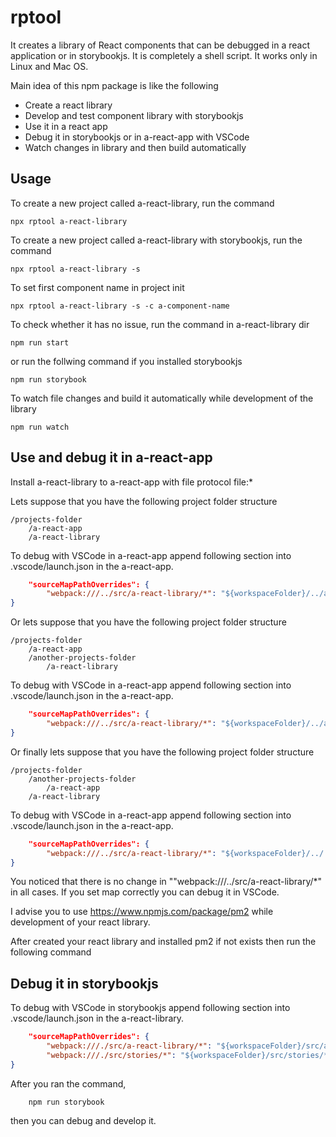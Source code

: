 # rptool

It creates a library of React components that can be debugged in a react application or in storybookjs. It is completely a shell script. It works only in Linux and Mac OS.

Main idea of this npm package is like the following

- Create a react library
- Develop and test component library with storybookjs
- Use it in a react app
- Debug it in storybookjs or in a-react-app with VSCode
- Watch changes in library and then build automatically
  
## Usage

To create a new project called a-react-library, run the command

```
npx rptool a-react-library
```

To create a new project called a-react-library with storybookjs, run the command

```
npx rptool a-react-library -s
```

To set first component name in project init
```
npx rptool a-react-library -s -c a-component-name
```

To check whether it has no issue, run the command in a-react-library dir
```
npm run start
```

or run the follwing command if you installed storybookjs
```
npm run storybook
```

To watch file changes and build it automatically while development of the library
```
npm run watch
```

## Use and debug it in a-react-app
Install a-react-library to a-react-app with file protocol file:*

Lets suppose that you have the following project folder structure
```
/projects-folder
    /a-react-app    
    /a-react-library
```

To debug with VSCode in a-react-app append following section into .vscode/launch.json in the a-react-app.

```json
    "sourceMapPathOverrides": {
        "webpack:///../src/a-react-library/*": "${workspaceFolder}/../a-react-library/src/a-react-library/*"
}
```

Or lets suppose that you have the following project folder structure
```
/projects-folder
    /a-react-app    
    /another-projects-folder
        /a-react-library
```

To debug with VSCode in a-react-app append following section into .vscode/launch.json in the a-react-app.

```json
    "sourceMapPathOverrides": {
        "webpack:///../src/a-react-library/*": "${workspaceFolder}/../another-projects-folder/a-react-library/src/a-react-library/*"
}
```

Or finally lets suppose that you have the following project folder structure
```
/projects-folder
    /another-projects-folder
        /a-react-app    
    /a-react-library
```

To debug with VSCode in a-react-app append following section into .vscode/launch.json in the a-react-app.

```json
    "sourceMapPathOverrides": {
        "webpack:///../src/a-react-library/*": "${workspaceFolder}/../../a-react-library/src/a-react-library/*"
}
```

You noticed that there is no change in ""webpack:///../src/a-react-library/*" in all cases. If you set map correctly you can debug it in VSCode.

I advise you to use https://www.npmjs.com/package/pm2 while development of your react library.

After created your react library and installed pm2 if not exists then run the following command

## Debug it in storybookjs
To debug with VSCode in storybookjs append following section into .vscode/launch.json in the a-react-library.

```json
    "sourceMapPathOverrides": {
        "webpack:///./src/a-react-library/*": "${workspaceFolder}/src/a-react-library/*",
        "webpack:///./src/stories/*": "${workspaceFolder}/src/stories/*"
}
```

After you ran the command,
```
    npm run storybook
```

then you can debug and develop it.